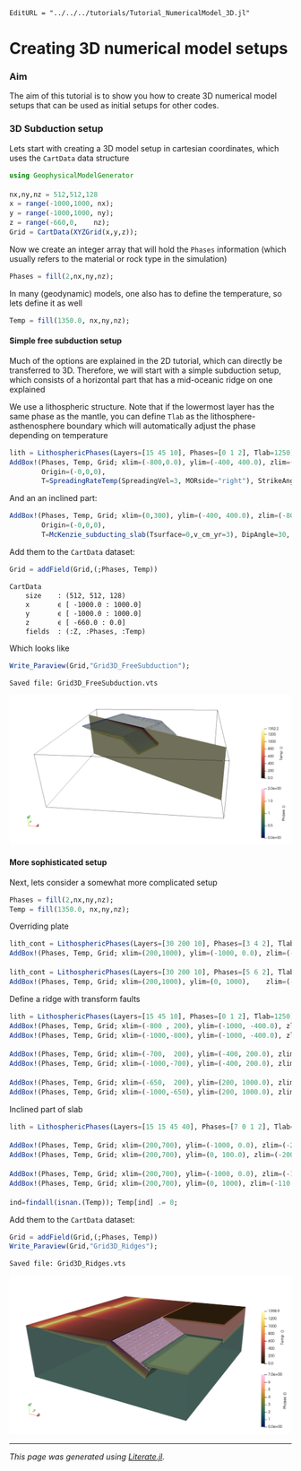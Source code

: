 ```@meta
EditURL = "../../../tutorials/Tutorial_NumericalModel_3D.jl"
```

# Creating 3D numerical model setups

### Aim
The aim of this tutorial is to show you how to create 3D numerical model setups that can be used as initial setups for other codes.

### 3D Subduction setup

Lets start with creating a 3D model setup in cartesian coordinates, which uses the `CartData` data structure

```julia
using GeophysicalModelGenerator

nx,ny,nz = 512,512,128
x = range(-1000,1000, nx);
y = range(-1000,1000, ny);
z = range(-660,0,    nz);
Grid = CartData(XYZGrid(x,y,z));
```

Now we create an integer array that will hold the `Phases` information (which usually refers to the material or rock type in the simulation)

```julia
Phases = fill(2,nx,ny,nz);
```

In many (geodynamic) models, one also has to define the temperature, so lets define it as well

```julia
Temp = fill(1350.0, nx,ny,nz);
```

#### Simple free subduction setup

Much of the options are explained in the 2D tutorial, which can directly be transferred to 3D.
Therefore, we will start with a simple subduction setup, which consists of a horizontal part that has a mid-oceanic ridge on one explained

We use a lithospheric structure. Note that if the lowermost layer has the same phase as the mantle, you can define `Tlab` as the lithosphere-asthenosphere boundary which will automatically adjust the phase depending on temperature

```julia
lith = LithosphericPhases(Layers=[15 45 10], Phases=[0 1 2], Tlab=1250)
AddBox!(Phases, Temp, Grid; xlim=(-800,0.0), ylim=(-400, 400.0), zlim=(-80.0, 0.0), phase = lith,
        Origin=(-0,0,0),
        T=SpreadingRateTemp(SpreadingVel=3, MORside="right"), StrikeAngle=30);
```

And an an inclined part:

```julia
AddBox!(Phases, Temp, Grid; xlim=(0,300), ylim=(-400, 400.0), zlim=(-80.0, 0.0), phase = lith,
        Origin=(-0,0,0),
        T=McKenzie_subducting_slab(Tsurface=0,v_cm_yr=3), DipAngle=30, StrikeAngle=30);
```

Add them to the `CartData` dataset:

```julia
Grid = addField(Grid,(;Phases, Temp))
```

````
CartData 
    size    : (512, 512, 128)
    x       ϵ [ -1000.0 : 1000.0]
    y       ϵ [ -1000.0 : 1000.0]
    z       ϵ [ -660.0 : 0.0]
    fields  : (:Z, :Phases, :Temp)

````

Which looks like

```julia
Write_Paraview(Grid,"Grid3D_FreeSubduction");
```

````
Saved file: Grid3D_FreeSubduction.vts

````

![Mechanical3D_Tutorial_1](../assets/img/Mechanical3D_Tutorial_1.png)

#### More sophisticated setup

Next, lets consider a somewhat more complicated setup

```julia
Phases = fill(2,nx,ny,nz);
Temp = fill(1350.0, nx,ny,nz);
```

Overriding plate

```julia
lith_cont = LithosphericPhases(Layers=[30 200 10], Phases=[3 4 2], Tlab=1250)
AddBox!(Phases, Temp, Grid; xlim=(200,1000), ylim=(-1000, 0.0), zlim=(-240.0, 0.0), phase = lith_cont, T=HalfspaceCoolingTemp(Age=150));

lith_cont = LithosphericPhases(Layers=[30 200 10], Phases=[5 6 2], Tlab=1250)
AddBox!(Phases, Temp, Grid; xlim=(200,1000), ylim=(0, 1000),    zlim=(-240.0, 0.0), phase = lith_cont, T=HalfspaceCoolingTemp(Age=200));
```

Define a ridge with transform faults

```julia
lith = LithosphericPhases(Layers=[15 45 10], Phases=[0 1 2], Tlab=1250)
AddBox!(Phases, Temp, Grid; xlim=(-800 , 200), ylim=(-1000, -400.0), zlim=(-80.0, 0.0), phase = lith, T=SpreadingRateTemp(SpreadingVel=3));
AddBox!(Phases, Temp, Grid; xlim=(-1000,-800), ylim=(-1000, -400.0), zlim=(-80.0, 0.0), phase = lith, T=SpreadingRateTemp(SpreadingVel=3,MORside="right"));

AddBox!(Phases, Temp, Grid; xlim=(-700,  200), ylim=(-400, 200.0), zlim=(-80.0, 0.0), phase = lith, T=SpreadingRateTemp(SpreadingVel=3));
AddBox!(Phases, Temp, Grid; xlim=(-1000,-700), ylim=(-400, 200.0), zlim=(-80.0, 0.0), phase = lith, T=SpreadingRateTemp(SpreadingVel=3,MORside="right"));

AddBox!(Phases, Temp, Grid; xlim=(-650,  200), ylim=(200, 1000.0), zlim=(-80.0, 0.0), phase = lith, T=SpreadingRateTemp(SpreadingVel=3));
AddBox!(Phases, Temp, Grid; xlim=(-1000,-650), ylim=(200, 1000.0), zlim=(-80.0, 0.0), phase = lith, T=SpreadingRateTemp(SpreadingVel=3,MORside="right"));
```

Inclined part of slab

```julia
lith = LithosphericPhases(Layers=[15 15 45 40], Phases=[7 0 1 2], Tlab=1250)

AddBox!(Phases, Temp, Grid; xlim=(200,700), ylim=(-1000, 0.0), zlim=(-200.0, 15), phase = lith,  T=ConstantTemp(T=1350), DipAngle=30);
AddBox!(Phases, Temp, Grid; xlim=(200,700), ylim=(0, 100.0), zlim=(-200.0, 15), phase = lith,  T=ConstantTemp(T=1350), DipAngle=35);

AddBox!(Phases, Temp, Grid; xlim=(200,700), ylim=(-1000, 0.0), zlim=(-110.0, 15), phase = lith,  T=McKenzie_subducting_slab(Tsurface=0,v_cm_yr=3), DipAngle=30);
AddBox!(Phases, Temp, Grid; xlim=(200,700), ylim=(0, 1000), zlim=(-110.0, 15), phase = lith,  T=McKenzie_subducting_slab(Tsurface=0,v_cm_yr=3), DipAngle=35);

ind=findall(isnan.(Temp)); Temp[ind] .= 0;
```

Add them to the `CartData` dataset:

```julia
Grid = addField(Grid,(;Phases, Temp))
Write_Paraview(Grid,"Grid3D_Ridges");
```

````
Saved file: Grid3D_Ridges.vts

````

![Mechanical3D_Tutorial_2](../assets/img/Mechanical3D_Tutorial_2.png)

---

*This page was generated using [Literate.jl](https://github.com/fredrikekre/Literate.jl).*

